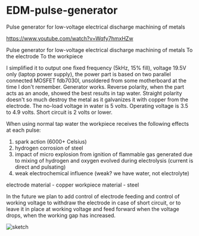# EDM-pulse-generator
Pulse generator for low-voltage electrical discharge machining of metals

https://www.youtube.com/watch?v=Wqfy7hmxHZw

Pulse generator for low-voltage electrical discharge machining of metals
To the electrode
To the workpiece

I simplified it to output one fixed frequency (5kHz, 15% fill), voltage 19.5V only (laptop power supply), the power part is based on two parallel connected MOSFET fdb7030l, unsoldered from some motherboard at the time I don't remember. Generator works. Reverse polarity, when the part acts as an anode, showed the best results in tap water. Straight polarity doesn't so much destroy the metal as it galvanizes it with copper from the electrode.
The no-load voltage in water is 5 volts.
Operating voltage is 3.5 to 4.9 volts.
Short circuit is 2 volts or lower.

When using normal tap water the workpiece receives the following effects at each pulse:
1. spark action (6000+ Celsius)
2. hydrogen corrosion of steel
3. impact of micro explosion from ignition of flammable gas generated due to mixing of hydrogen and oxygen evolved during electrolysis (current is direct and pulsating)
4. weak electrochemical influence (weak? we have water, not electrolyte)

electrode material - copper
workpiece material - steel

In the future we plan to add control of electrode feeding and control of working voltage to withdraw the electrode in case of short circuit, or to leave it in place at working voltage and feed forward when the voltage drops, when the working gap has increased.


![sketch](https://user-images.githubusercontent.com/22216962/167451447-43fe20f1-176b-44bd-b1c2-21b90215152c.jpg)

